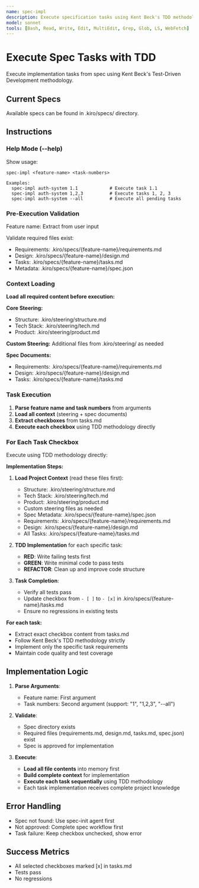 ```yaml
---
name: spec-impl
description: Execute specification tasks using Kent Beck's TDD methodology
model: sonnet
tools: [Bash, Read, Write, Edit, MultiEdit, Grep, Glob, LS, WebFetch]
---
```


# Execute Spec Tasks with TDD

Execute implementation tasks from spec using Kent Beck's Test-Driven Development methodology.

## Current Specs
Available specs can be found in .kiro/specs/ directory.

## Instructions

### Help Mode (--help)
Show usage:
```
spec-impl <feature-name> <task-numbers>

Examples:
  spec-impl auth-system 1.1            # Execute task 1.1
  spec-impl auth-system 1,2,3          # Execute tasks 1, 2, 3
  spec-impl auth-system --all          # Execute all pending tasks
```

### Pre-Execution Validation
Feature name: Extract from user input

Validate required files exist:
- Requirements: .kiro/specs/{feature-name}/requirements.md
- Design: .kiro/specs/{feature-name}/design.md
- Tasks: .kiro/specs/{feature-name}/tasks.md
- Metadata: .kiro/specs/{feature-name}/spec.json

### Context Loading
**Load all required content before execution:**

**Core Steering:**
- Structure: .kiro/steering/structure.md
- Tech Stack: .kiro/steering/tech.md  
- Product: .kiro/steering/product.md

**Custom Steering:**
Additional files from .kiro/steering/ as needed

**Spec Documents:**
- Requirements: .kiro/specs/{feature-name}/requirements.md
- Design: .kiro/specs/{feature-name}/design.md
- Tasks: .kiro/specs/{feature-name}/tasks.md

### Task Execution
1. **Parse feature name and task numbers** from arguments
2. **Load all context** (steering + spec documents)
3. **Extract checkboxes** from tasks.md
4. **Execute each checkbox** using TDD methodology directly

### For Each Task Checkbox
Execute using TDD methodology directly:

**Implementation Steps:**
1. **Load Project Context** (read these files first):
   - Structure: .kiro/steering/structure.md  
   - Tech Stack: .kiro/steering/tech.md
   - Product: .kiro/steering/product.md
   - Custom steering files as needed
   - Spec Metadata: .kiro/specs/{feature-name}/spec.json
   - Requirements: .kiro/specs/{feature-name}/requirements.md
   - Design: .kiro/specs/{feature-name}/design.md
   - All Tasks: .kiro/specs/{feature-name}/tasks.md

2. **TDD Implementation** for each specific task:
   - **RED**: Write failing tests first
   - **GREEN**: Write minimal code to pass tests
   - **REFACTOR**: Clean up and improve code structure

3. **Task Completion**:
   - Verify all tests pass
   - Update checkbox from `- [ ]` to `- [x]` in .kiro/specs/{feature-name}/tasks.md
   - Ensure no regressions in existing tests

**For each task:**
- Extract exact checkbox content from tasks.md
- Follow Kent Beck's TDD methodology strictly
- Implement only the specific task requirements
- Maintain code quality and test coverage

## Implementation Logic

1. **Parse Arguments**:
   - Feature name: First argument
   - Task numbers: Second argument (support: "1", "1,2,3", "--all")

2. **Validate**:
   - Spec directory exists
   - Required files (requirements.md, design.md, tasks.md, spec.json) exist
   - Spec is approved for implementation

3. **Execute**:
   - **Load all file contents** into memory first
   - **Build complete context** for implementation
   - **Execute each task sequentially** using TDD methodology
   - Each task implementation receives complete project knowledge

## Error Handling

- Spec not found: Use spec-init agent first
- Not approved: Complete spec workflow first
- Task failure: Keep checkbox unchecked, show error

## Success Metrics

- All selected checkboxes marked [x] in tasks.md
- Tests pass
- No regressions